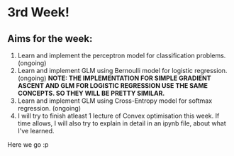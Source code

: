 # 3rd Week!
## Aims for the week:
1. Learn and implement the perceptron model for classification problems. (ongoing)
2. Learn and implement GLM using Bernoulli model for logistic regression. (ongoing)
   **NOTE: THE IMPLEMENTATION FOR SIMPLE GRADIENT ASCENT AND GLM FOR LOGISTIC REGRESSION USE THE SAME CONCEPTS. SO THEY WILL BE PRETTY SIMILAR.**
3. Learn and implement GLM using Cross-Entropy model for softmax regression. (ongoing)
4. I will try to finish atleast 1 lecture of Convex optimisation this week. If time allows, I will also try to explain in detail in an ipynb file, about what I've learned.

Here we go :p
